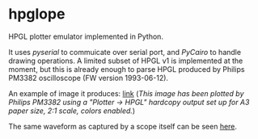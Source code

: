 # hpglope
HPGL plotter emulator implemented in Python.

It uses _pyserial_ to commuicate over serial port, and _PyCairo_ to handle drawing operations. A limited subset of HPGL v1 is implemented at the moment, but this is already enough to parse HPGL produced by Philips PM3382 oscilloscope (FW version 1993-06-12).

An example of image it produces: [link](doc/waveform_example.png) (_This image has been plotted by Philips PM3382 using a "Plotter -> HPGL" hardcopy output set up for A3 paper size, 2:1 scale, colors enabled._)

The same waveform as captured by a scope itself can be seen [here](doc/waveform_screen.jpg).

